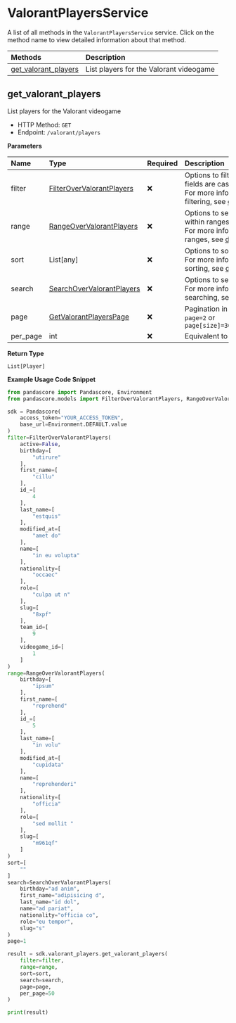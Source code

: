 # ValorantPlayersService

A list of all methods in the `ValorantPlayersService` service. Click on the method name to view detailed information about that method.

| Methods                                       | Description                             |
| :-------------------------------------------- | :-------------------------------------- |
| [get_valorant_players](#get_valorant_players) | List players for the Valorant videogame |

## get_valorant_players

List players for the Valorant videogame

- HTTP Method: `GET`
- Endpoint: `/valorant/players`

**Parameters**

| Name     | Type                                                                | Required | Description                                                                                                                                         |
| :------- | :------------------------------------------------------------------ | :------- | :-------------------------------------------------------------------------------------------------------------------------------------------------- |
| filter   | [FilterOverValorantPlayers](../models/FilterOverValorantPlayers.md) | ❌       | Options to filter results. String fields are case sensitive <br/>For more information on filtering, see [docs](/docs/filtering-and-sorting#filter). |
| range    | [RangeOverValorantPlayers](../models/RangeOverValorantPlayers.md)   | ❌       | Options to select results within ranges <br/>For more information on ranges, see [docs](/docs/filtering-and-sorting#range).                         |
| sort     | List[any]                                                           | ❌       | Options to sort results <br/>For more information on sorting, see [docs](/docs/filtering-and-sorting#sort).                                         |
| search   | [SearchOverValorantPlayers](../models/SearchOverValorantPlayers.md) | ❌       | Options to search results <br/>For more information on searching, see [docs](/docs/filtering-and-sorting#search).                                   |
| page     | [GetValorantPlayersPage](../models/GetValorantPlayersPage.md)       | ❌       | Pagination in the form of `page=2` or `page[size]=30&page[number]=2`                                                                                |
| per_page | int                                                                 | ❌       | Equivalent to `page[size]`                                                                                                                          |

**Return Type**

`List[Player]`

**Example Usage Code Snippet**

```python
from pandascore import Pandascore, Environment
from pandascore.models import FilterOverValorantPlayers, RangeOverValorantPlayers, SearchOverValorantPlayers

sdk = Pandascore(
    access_token="YOUR_ACCESS_TOKEN",
    base_url=Environment.DEFAULT.value
)
filter=FilterOverValorantPlayers(
    active=False,
    birthday=[
        "utirure"
    ],
    first_name=[
        "cillu"
    ],
    id_=[
        4
    ],
    last_name=[
        "estquis"
    ],
    modified_at=[
        "amet do"
    ],
    name=[
        "in eu volupta"
    ],
    nationality=[
        "occaec"
    ],
    role=[
        "culpa ut n"
    ],
    slug=[
        "8xpf"
    ],
    team_id=[
        9
    ],
    videogame_id=[
        1
    ]
)
range=RangeOverValorantPlayers(
    birthday=[
        "ipsum"
    ],
    first_name=[
        "reprehend"
    ],
    id_=[
        5
    ],
    last_name=[
        "in volu"
    ],
    modified_at=[
        "cupidata"
    ],
    name=[
        "reprehenderi"
    ],
    nationality=[
        "officia"
    ],
    role=[
        "sed mollit "
    ],
    slug=[
        "m961qf"
    ]
)
sort=[
    ""
]
search=SearchOverValorantPlayers(
    birthday="ad anim",
    first_name="adipisicing d",
    last_name="id dol",
    name="ad pariat",
    nationality="officia co",
    role="eu tempor",
    slug="s"
)
page=1

result = sdk.valorant_players.get_valorant_players(
    filter=filter,
    range=range,
    sort=sort,
    search=search,
    page=page,
    per_page=50
)

print(result)
```

<!-- This file was generated by liblab | https://liblab.com/ -->
